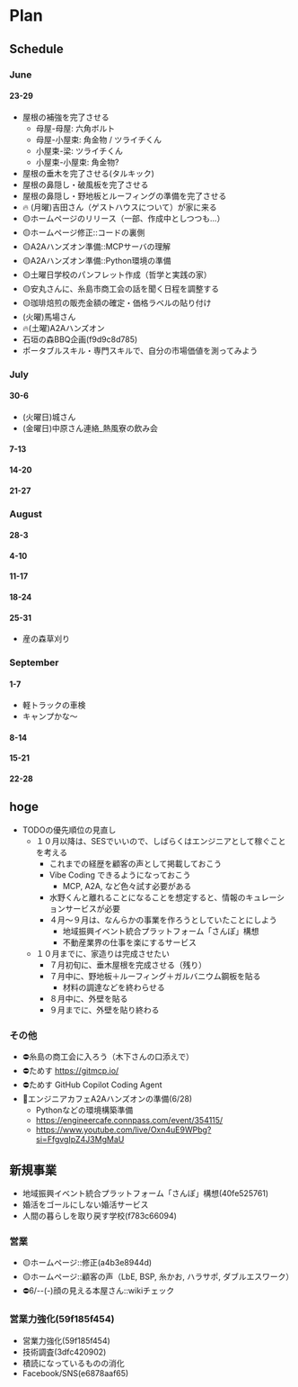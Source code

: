 # Plan
## Schedule
### June
#### 23-29
- 屋根の補強を完了させる
  - 母屋-母屋: 六角ボルト
  - 母屋-小屋束: 角金物 / ツライチくん
  - 小屋束-梁: ツライチくん
  - 小屋束-小屋束: 角金物?
- 屋根の垂木を完了させる(タルキック)
- 屋根の鼻隠し・破風板を完了させる
- 屋根の鼻隠し・野地板とルーフィングの準備を完了させる
- 🔥 (月曜)吉田さん（ゲストハウスについて）が家に来る
- 🟡ホームページのリリース（一部、作成中としつつも...）
- 🟡ホームページ修正::コードの裏側
- 🟡A2Aハンズオン準備::MCPサーバの理解
- 🟡A2Aハンズオン準備::Python環境の準備
- 🟡土曜日学校のパンフレット作成（哲学と実践の家）
- 🟡安丸さんに、糸島市商工会の話を聞く日程を調整する
- 🟡珈琲焙煎の販売金額の確定・価格ラベルの貼り付け
- (火曜)馬場さん
- 🔥(土曜)A2Aハンズオン
- 石垣の森BBQ企画(f9d9c8d785)
- ポータブルスキル・専門スキルで、自分の市場価値を測ってみよう

### July
#### 30-6
- (火曜日)城さん
- (金曜日)中原さん連絡_熱風寮の飲み会
#### 7-13
#### 14-20
#### 21-27
### August
#### 28-3
#### 4-10
#### 11-17
#### 18-24
#### 25-31
- 産の森草刈り
### September
#### 1-7
- 軽トラックの車検
- キャンプかな～
#### 8-14
#### 15-21
#### 22-28

## hoge
- TODOの優先順位の見直し
  - １０月以降は、SESでいいので、しばらくはエンジニアとして稼ぐことを考える
    - これまでの経歴を顧客の声として掲載しておこう
    - Vibe Coding できるようになっておこう
      - MCP, A2A, など色々試す必要がある
    - 水野くんと離れることになることを想定すると、情報のキュレーションサービスが必要
    - ４月〜９月は、なんらかの事業を作ろうとしていたことにしよう
      - 地域振興イベント統合プラットフォーム「さんぽ」構想
      - 不動産業界の仕事を楽にするサービス
  - １０月までに、家造りは完成させたい
    - ７月初旬に、垂木屋根を完成させる（残り）
    - ７月中に、野地板＋ルーフィング＋ガルバニウム鋼板を貼る
      - 材料の調達などを終わらせる
    - ８月中に、外壁を貼る
    - ９月までに、外壁を貼り終わる

### その他
- ⛔️糸島の商工会に入ろう（木下さんの口添えで）
- ⛔️ためす https://gitmcp.io/
- ⛔️ためす GitHub Copilot Coding Agent
- 📌エンジニアカフェA2Aハンズオンの準備(6/28)
  - Pythonなどの環境構築準備
  - https://engineercafe.connpass.com/event/354115/
  - https://www.youtube.com/live/Oxn4uE9WPbg?si=FfgvgIpZ4J3MgMaU


## 新規事業
- 地域振興イベント統合プラットフォーム「さんぽ」構想(40fe525761)
- 婚活をゴールにしない婚活サービス
- 人間の暮らしを取り戻す学校(f783c66094)

### 営業
- 🟡ホームページ::修正(a4b3e8944d)
- 🟡ホームページ::顧客の声（LbE, BSP, 糸かお, ハラサポ, ダブルエスワーク）
- ⛔️6/--(-)顔の見える本屋さん::wikiチェック

### 営業力強化(59f185f454)
- 営業力強化(59f185f454)
- 技術調査(3dfc420902)
- 積読になっているものの消化
- Facebook/SNS(e6878aaf65)



